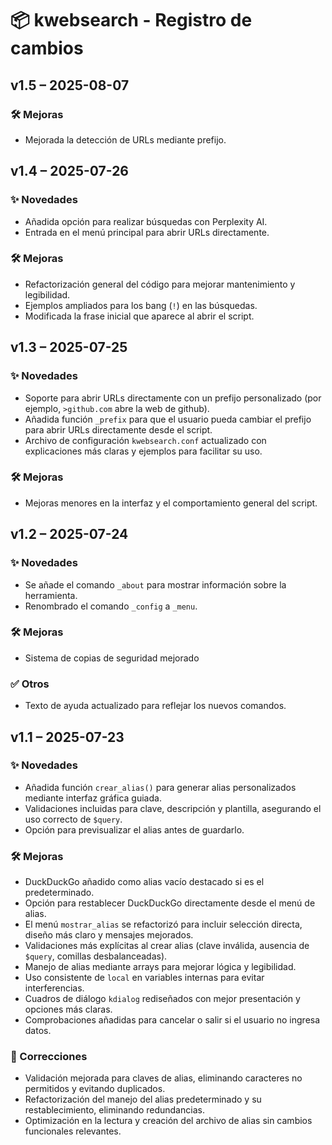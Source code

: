 # 📦 kwebsearch - Registro de cambios

## v1.5 – 2025-08-07

### 🛠️ Mejoras
- Mejorada la detección de URLs mediante prefijo.

## v1.4 – 2025-07-26

### ✨ Novedades
- Añadida opción para realizar búsquedas con Perplexity AI.
- Entrada en el menú principal para abrir URLs directamente.

### 🛠️ Mejoras
- Refactorización general del código para mejorar mantenimiento y legibilidad.
- Ejemplos ampliados para los bang (`!`) en las búsquedas.
- Modificada la frase inicial que aparece al abrir el script.

## v1.3 – 2025-07-25

### ✨ Novedades
- Soporte para abrir URLs directamente con un prefijo personalizado (por ejemplo, `>github.com` abre la web de github).
- Añadida función `_prefix` para que el usuario pueda cambiar el prefijo para abrir URLs directamente desde el script.
- Archivo de configuración `kwebsearch.conf` actualizado con explicaciones más claras y ejemplos para facilitar su uso.

### 🛠️ Mejoras
- Mejoras menores en la interfaz y el comportamiento general del script.

## v1.2 – 2025-07-24

### ✨ Novedades
- Se añade el comando `_about` para mostrar información sobre la herramienta.
- Renombrado el comando `_config` a `_menu`.

### 🛠️ Mejoras
- Sistema de copias de seguridad mejorado

### ✅ Otros
- Texto de ayuda actualizado para reflejar los nuevos comandos.

## v1.1 – 2025-07-23

### ✨ Novedades
- Añadida función `crear_alias()` para generar alias personalizados mediante interfaz gráfica guiada.
- Validaciones incluidas para clave, descripción y plantilla, asegurando el uso correcto de `$query`.
- Opción para previsualizar el alias antes de guardarlo.

### 🛠️ Mejoras
- DuckDuckGo añadido como alias vacío destacado si es el predeterminado.
- Opción para restablecer DuckDuckGo directamente desde el menú de alias.
- El menú `mostrar_alias` se refactorizó para incluir selección directa, diseño más claro y mensajes mejorados.
- Validaciones más explícitas al crear alias (clave inválida, ausencia de `$query`, comillas desbalanceadas).
- Manejo de alias mediante arrays para mejorar lógica y legibilidad.
- Uso consistente de `local` en variables internas para evitar interferencias.
- Cuadros de diálogo `kdialog` rediseñados con mejor presentación y opciones más claras.
- Comprobaciones añadidas para cancelar o salir si el usuario no ingresa datos.

### 🐞 Correcciones
- Validación mejorada para claves de alias, eliminando caracteres no permitidos y evitando duplicados.
- Refactorización del manejo del alias predeterminado y su restablecimiento, eliminando redundancias.
- Optimización en la lectura y creación del archivo de alias sin cambios funcionales relevantes.
